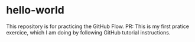 # hello-world
This repository is for practicing the GitHub Flow.
PR:
This is my first pratice exercice, which I am doing by following GitHub tutorial instructions.
